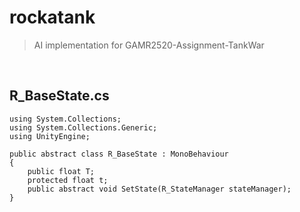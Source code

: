# rockatank
> AI implementation for GAMR2520-Assignment-TankWar

<br />

## R_BaseState.cs

```
using System.Collections;
using System.Collections.Generic;
using UnityEngine;

public abstract class R_BaseState : MonoBehaviour
{
    public float T;
    protected float t;
    public abstract void SetState(R_StateManager stateManager);
}

```
  
<br />
